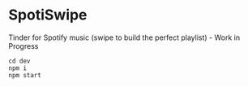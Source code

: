 # SpotiSwipe

Tinder for Spotify music (swipe to build the perfect playlist) - Work in Progress

```
cd dev
npm i
npm start
```
